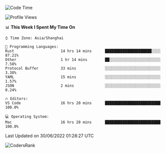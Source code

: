 <!--START_SECTION:waka-->
![Code Time](http://img.shields.io/badge/Code%20Time-1%2C447%20hrs%2039%20mins-blue)

![Profile Views](http://img.shields.io/badge/Profile%20Views-28-blue)

📊 **This Week I Spent My Time On** 

```text
⌚︎ Time Zone: Asia/Shanghai

💬 Programming Languages: 
Rust                     14 hrs 14 mins      █████████████████████░░░░   87.21% 
Other                    1 hr 14 mins        ██░░░░░░░░░░░░░░░░░░░░░░░   7.58% 
Protocol Buffer          33 mins             ░░░░░░░░░░░░░░░░░░░░░░░░░   3.38% 
YAML                     15 mins             ░░░░░░░░░░░░░░░░░░░░░░░░░   1.57% 
JSON                     2 mins              ░░░░░░░░░░░░░░░░░░░░░░░░░   0.24%

🔥 Editors: 
VS Code                  16 hrs 20 mins      █████████████████████████   100.0%

💻 Operating System: 
Mac                      16 hrs 20 mins      █████████████████████████   100.0%

```


 Last Updated on 30/06/2022 01:28:27 UTC
<!--END_SECTION:waka-->

![CodersRank](https://cr-skills-chart-widget.azurewebsites.net/api/api?username=BugenZhao&padding=16&tooltip=true&branding=false&sort-by-score=true&skills=Rust%2C%20Swift%2C%20C%2C%20TypeScript%2C%20Java%2C%20Go%2C%20Dart%2C%20C%2B%2B%2C%20Python%2C%20Assembly%2C%20Shell%2C%20Kotlin)
